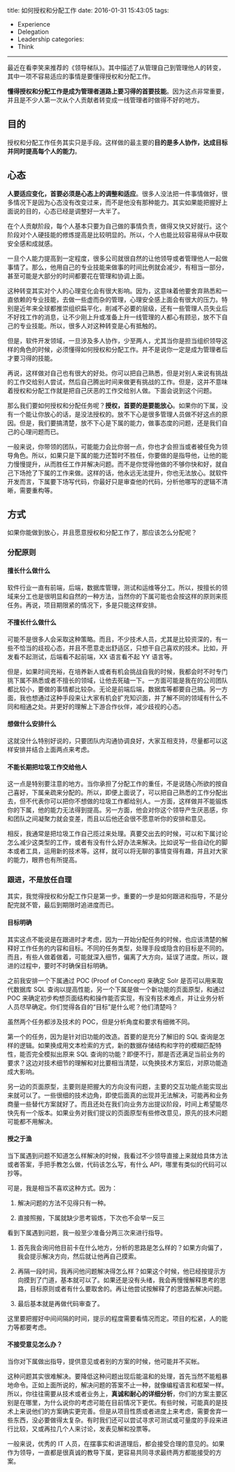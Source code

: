 title: 如何授权和分配工作
date: 2016-01-31 15:43:05
tags:
  - Experience
  - Delegation
  - Leadership
categories:
  - Think
---

最近在看李笑来推荐的《领导梯队》。其中描述了从管理自己到管理他人的转变，其中一项不容易适应的事情是要懂得授权和分配工作。

**懂得授权和分配工作是成为管理者道路上要习得的首要技能**。因为这点非常重要，并且是不少人第一次从个人贡献者转变成一线管理者时做得不好的地方。

## 目的

授权和分配工作任务其实只是手段。这样做的最主要的**目的是多人协作，达成目标并同时提高每个人的能力**。

## 心态

**人要适应变化，首要必须是心态上的调整和适应**。很多人没法把一件事情做好，很多情况下是因为心态没有改变过来，而不是他没有那种能力。其实如果能把握好上面说的目的，心态已经是调整好一大半了。

在个人贡献阶段，每个人基本只要为自己做的事情负责，做得又快又好就行。这个阶段对个人硬技能的修炼提高是比较明显的。所以，个人也能比较容易得从中获取安全感和成就感。

一旦个人能力提高到一定程度，很多公司就很自然的让他领导或者管理他人一起做事情了。那么，他用自己的专业技能来做事的时间比例就会减少，有相当一部分，甚至可能是大部分的时间都要花在管理和协调上面。

这种转变其实对个人的心理变化会有很大影响。因为，这意味着他要舍弃熟悉和一直依赖的专业技能，去做一些虚而杂的管理，心理安全感上面会有很大的压力。特别是近年来全球都推崇组织扁平化，削减不必要的层级，还有一些管理人员失业后不好找工作的消息，让不少刚上升或准备上升一线管理的人都心有顾忌，放不下自己的专业技能。所以，很多人对这种转变是心有抵触的。

但是，软件开发领域，一旦涉及多人协作，少至两人，尤其当你是担当组织领导这样的角色的时候，必须懂得如何授权和分配工作。并不是说你一定是成为管理者后才要习得的技能。

再说，这样做对自己也有很大的好处。你可以把自己熟悉，但是对别人来说有挑战的工作交给别人尝试，然后自己腾出时间来做更有挑战的工作。但是，这并不意味着授权和分配工作就是把自己厌恶的工作交给别人做。下面会说到这个问题。

那么我们要如何授权和分配任务呢？**授权，首要的是要能放心**。如果你的下属，没有一个能让你放心的话，是没法授权的。放不下心是很多管理人员做不好这点的原因。但是，我们要搞清楚，放不下心是下属的能力，做事态度的问题，还是我们自己的心理问题而已。

一般来说，你带领的团队，可能能力会比你弱一点，你也才会担当或者被任免为领导角色。所以，如果只是下属的能力还暂时不胜任，你要做的是指导他，让他的能力慢慢提升，从而胜任工作并解决问题。而不是你觉得他做的不够你快和好，就自己下场抢了下属的工作来做。这样的话，他永远无法提升，你也无法放心。就软件开发而言，下属要下场写代码，你最好只是审查他的代码，分析他哪写的逻辑不清晰，需要重构等。

## 方式

如果你能做到放心，并且愿意授权和分配工作了，那应该怎么分配呢？

### 分配原则

#### 擅长什么做什么

软件行业一直有前端，后端，数据库管理，测试和运维等分工。所以，按擅长的领域来分工也是很明显和自然的一种方法，当然你的下属可能也会按这样的原则来揽任务。再说，项目期限紧的情况下，多是只能这样安排。

#### 不擅长什么做什么

可能不是很多人会采取这种策略。而且，不少技术人员，尤其是比较资深的，有一些不恰当的歧视心态，并且不愿意走出舒适区，只想干自己喜欢的技术。比如，开发看不起测试，后端看不起前端，XX 语言看不起 YY 语言等。

但是，如果时间充裕，在培养新人或者有机会挑战自我的时候，我都会时不时专门挑下属不熟悉或者不擅长的领域，让他去死磕一下。一方面可能是我在的公司团队都比较小，要做的事情都比较杂。无论是前端后端，数据库等都要自己搞。另一方面，我也想通过这种手段来让大家有机会扩充知识面，并了解不同的领域有什么不同和相通之处。并更好的理解上下游合作伙伴，减少歧视的心态。

#### 想做什么安排什么

这就没什么特别好说的，只要团队内沟通协调良好，大家互相支持，尽量都可以这样安排并结合上面两点来考虑。

#### 不能长期把垃圾工作交给他人

这一点是特别要注意的地方。当你承担了分配工作的重任，不是说随心所欲的按自己喜好，下属亲疏来分配的。所以，即便上面说了，可以把自己熟悉的工作分配出去，但不代表你可以把你不想做的垃圾工作都给别人。一方面，这样做并不能锻炼你的下属，他的能力无法得到提高。另一方面，他会对你这个领导产生厌恶感，你和团队之间凝聚力就会变差，而且以后他还会很不愿意听你的安排和意见。

相反，我通常是把垃圾工作自己揽过来处理。真要交出去的时候，可以和下属讨论怎么减少这类型的工作，或者有没有什么好办法来解决。比如说写一些自动化的脚本或者工具，运用新的技术等。这样，就可以将无聊的事情变得有趣，并且对大家的能力，眼界也有所提高。

### 跟进，不是放任自理

其实，我觉得授权和分配工作只是第一步。重要的一步是如何跟进和指导，不是分配完就不管，最后到期限时追进度而已。

#### 目标明确

其实这点不能说是在跟进时才考虑，因为一开始分配任务的时候，也应该清楚的解释好工作任务的内容和目标。不同的任务类型，处理手段或隐含的目标是不同的。而且，有些人做着做着，可能就深入细节，偏离了大方向，延误了进度。所以，跟进的过程中，要时不时确保目标明确。

之前我安排一个下属通过 POC (Proof of Concept) 来确定 Solr 是否可以用来取代数据库 SQL 查询以提高性能，另一个下属是做一个新功能的页面原型，和通过 POC 来确定初步构想页面结构和操作能否实现，有没有技术难点，并让业务分析人员尽早确定。你们觉得各自的“目标”是什么呢？他们清楚吗？

虽然两个任务都涉及技术的 POC，但是分析角度和要求有细微不同。

第一个的任务，因为是针对旧功能的改造。首要的是充分了解旧的 SQL 查询是怎样的逻辑。如果换成用文本检索的方式，新的数据存储结构和字符的模糊匹配特性，能否完全模拟出原来 SQL 查询的功能？即便不行，那是否还满足当前业务的要求？这边对技术细节的理解和对比要相当清楚，以免换技术方案后，对原功能造成大影响。

另一边的页面原型，主要则是把握大的方向没有问题，主要的交互功能点能实现出来就可以了。一些很细的技术边角，即使后面真的出现并无法解决，可能再和业务商量一些替代方案就好了。而且还处在我们向业务方出提议阶段，时间上希望能尽快先有一个版本。如果业务对我们提议的页面原型有些修改意见，原先的技术问题可能都不用解决。

#### 授之于渔

当下属遇到问题不知道怎么样解决的时候，我看过不少领导直接上来就给具体方法或者答案，手把手教怎么做，代码该怎么写，有什么 API，哪里有类似的代码可以抄等。

可是，我是相当不喜欢这种方式。因为：

1.  解决问题的方法不见得只有一种。

2.  直接照搬，下属就缺少思考锻炼，下次也不会举一反三

看到下属遇到问题，我一般至少准备分两三次来进行指导。

1.  首先我会询问他目前卡在什么地方，分析的思路是怎么样的？如果方向偏了，我会提示解决方向，然后就让他再自己摸索。

2.  再隔一段时间，我再问他问题解决得怎么样？如果这个时候，他已经按提示方向摸到了门道，基本就可以了。如果还是没有头绪，我会再慢慢解释思考的思路，目标原则或者有什么要取舍的。再让他尝试按解释了的思路去解决问题。

3.  最后基本就是再做代码审查了。

这里要把握好中间间隔的时间，提示的程度需要看情况而定。项目的松紧，人的能力等都要考虑。

#### 不接受意见怎么办？

当你对下属做出指导，提供意见或者别的方案的时候，他可能并不买帐。

这种问题其实很难解决。要降低这种问题出现后能温和的处理，首先当然不能粗暴地命令。正如上面所说的，解决问题的答案不止一种，就像编程语言和框架一样。所以，你往往需要从技术或者业务上，**真诚和耐心的详细分析**，你们的方案主要区别是在哪里，为什么说你的考虑可能在目前情况下更优。有些时候，可能真的是技术上来说他们的方案确实更完善。但是从项目性质或者进度上来考虑，需要舍弃一些东西，没必要做得太复杂。有时我们还可以尝试寻求可测试或可量度的手段来进行比较，又或再拉几个人来讨论，发表见解和投票等。

一般来说，优秀的 IT 人员，在摆事实和讲道理后，都会接受合理的意见的。如果作为领导，一直都是很真诚的教导下属，更容易共同寻求最终两方都能接受的方案。
